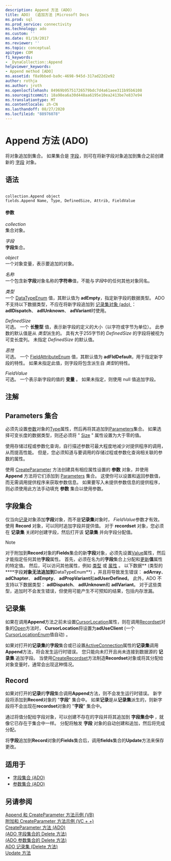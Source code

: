 ```yaml
---
description: Append 方法 (ADO)
title: ADO)  (追加方法 |Microsoft Docs
ms.prod: sql
ms.prod_service: connectivity
ms.technology: ado
ms.custom: ''
ms.date: 01/19/2017
ms.reviewer: ''
ms.topic: conceptual
apitype: COM
f1_keywords:
- _DynaCollection::Append
helpviewer_keywords:
- Append method [ADO]
ms.assetid: f8a9bbed-ba9c-4698-945d-317ad22d2e92
author: rothja
ms.author: jroth
ms.openlocfilehash: 84969b95751726579bdc7d4a61aee311b95b6108
ms.sourcegitcommit: 18a98ea6a30d448aa6195e10ea2413be7e837e94
ms.translationtype: MT
ms.contentlocale: zh-CN
ms.lasthandoff: 08/27/2020
ms.locfileid: "88976078"
---
```

# <a name="append-method-ado"></a>Append 方法 (ADO)
将对象追加到集合。 如果集合是 [字段](./fields-collection-ado.md)，则可在将新字段对象追加到集合之前创建新的 [字段](./field-object.md) 对象。  
  
## <a name="syntax"></a>语法  
  
```  
  
collection.Append object  
fields.Append Name, Type, DefinedSize, Attrib, FieldValue  
```  
  
#### <a name="parameters"></a>参数  
 *collection*  
 集合对象。  
  
 *字段*  
 **字段**集合。  
  
 *object*  
 一个对象变量，表示要追加的对象。  
  
 *名称*  
 一个包含新**字段**对象名称的**字符串**值，不能与*字段*中的任何其他对象同名。  
  
 *类型*  
 一个 [DataTypeEnum](./datatypeenum.md) 值，其默认值为 **adEmpty**，指定新字段的数据类型。 ADO 不支持以下数据类型，不应在将新字段追加到 [记录集对象 (ado) ](./recordset-object-ado.md)： **adIDispatch**、 **adIUnknown**、 **adVariant**时使用。  
  
 *DefinedSize*  
 可选。 一个 **长整型** 值，表示新字段的定义的大小（以字符或字节为单位）。 此参数的默认值是从 *类型*派生的。 具有大于255字节的 *DefinedSize* 的字段将被视为可变长度列。 未指定 *DefinedSize* 的默认值。  
  
 *恶性*  
 可选。 一个 [FieldAttributeEnum](./fieldattributeenum.md) 值，其默认值为 **adFldDefault**，用于指定新字段的特性。 如果未指定此值，则字段将包含派生自 *类型*的特性。  
  
 *FieldValue*  
 可选。 一个表示新字段的值的 **变量** 。 如果未指定，则使用 null 值追加字段。  
  
## <a name="remarks"></a>注解  
  
## <a name="parameters-collection"></a>Parameters 集合  
 必须先设置[参数](./parameter-object.md)对象的[Type](./type-property-ado.md)属性，然后再将其追加到[Parameters](./parameters-collection-ado.md)集合。 如果选择可变长度的数据类型，则还必须将 " [Size](./size-property-ado-parameter.md) " 属性设置为大于零的值。  
  
 使用存储过程或参数化查询，自行描述参数可最大程度地减少对提供程序的调用，从而提高性能。 但是，您必须知道与要调用的存储过程或参数化查询相关联的参数的属性。  
  
 使用 [CreateParameter](./createparameter-method-ado.md) 方法创建具有相应属性设置的 **参数** 对象，并使用 **Append** 方法将它们添加到 [Parameters](./parameters-collection-ado.md) 集合。 这使你可以设置和返回参数值，而无需调用提供程序来获取参数信息。 如果要写入未提供参数信息的提供程序，则必须使用此方法手动填充 **参数** 集合以使用参数。  
  
## <a name="fields-collection"></a>字段集合  
 仅当向[记录](./record-object-ado.md)对象添加**字段**对象，而不是**记录集**对象时， *FieldValue*参数才有效。 使用 **Record** 对象，可以同时追加字段并提供值。 对于 **recordset** 对象，您必须在 **记录集** 关闭时创建字段，然后打开该 **记录集** 并向字段分配值。  
  
> [!NOTE]
>  对于附加到**Record**对象的**Fields**集合的新**字段**对象，必须先设置[Value](./value-property-ado.md)属性，然后才能指定任何其他**字段**属性。 首先，必须在名为的**字段**集合上分配和[更新](./update-method.md)**值**属性的特定值。 然后，可以访问其他属性，例如 [类型](./type-property-ado.md) 或 [属性](./attributes-property-ado.md) 。 以下数据** (类型的****字段**对象无法追加到**DataTypeEnum**) ，并且将导致发生错误： **adArray**、 **adChapter**、 **adEmpty**、 **adPropVariant**和**adUserDefined**。 此外，ADO 不支持以下数据类型： **adIDispatch**、 **adIUnknown**和 **adIVariant**。 对于这些类型，追加时不会发生错误，但使用可能产生不可预知的结果，包括内存泄漏。  
  
## <a name="recordset"></a>记录集  
 如果在调用**Append**方法之前未设置[CursorLocation](./cursorlocation-property-ado.md)属性，则在调用[Recordset](./recordset-object-ado.md)对象的[Open](./open-method-ado-recordset.md)方法时， **CursorLocation**将设置为**adUseClient** (一个[CursorLocationEnum](./cursorlocationenum.md)值自动) 。  
  
 如果对打开的**记录集**的**字段**集合或已设置[ActiveConnection](./activeconnection-property-ado.md)属性的**记录集**调用**Append**方法，将会发生运行时错误。 您只能向未打开且尚未连接到数据源的 **记录集** 追加字段。 当使用[CreateRecordset](../rds-api/createrecordset-method-rds.md)方法制造**Recordset**对象或将其分配给对象变量时，通常会出现这种情况。  
  
## <a name="record"></a>Record  
 如果对打开的**记录**的**字段**集合调用**Append**方法，则不会发生运行时错误。 新字段将添加到**Record**对象的 "**字段**" 集合中。 如果**记录**是从**记录集**派生的，则新字段将不会出现在**recordset**对象的 "**字段**" 集合中。  
  
 通过将值分配给字段对象，可以创建不存在的字段并将其追加到 **字段集合中** ，就像它已存在于集合中一样。 分配将触发 **字段** 对象的自动创建和追加，然后将完成分配。  
  
 将**字段**追加到**Record**对象的**Fields**集合后，调用**fields**集合的**Update**方法来保存更改。  
  
## <a name="applies-to"></a>适用于  
  
- [字段集合 (ADO)](./fields-collection-ado.md)  
- [参数集合 (ADO)](./parameters-collection-ado.md)  
  
## <a name="see-also"></a>另请参阅  
 [Append 和 CreateParameter 方法示例 (VB) ](./append-and-createparameter-methods-example-vb.md)   
 [附加和 CreateParameter 方法示例 (VC + +) ](./append-and-createparameter-methods-example-vc.md)   
 [CreateParameter 方法 (ADO) ](./createparameter-method-ado.md)   
 [ (ADO 字段集合的 Delete 方法) ](./delete-method-ado-fields-collection.md)   
 [ (ADO 参数集合的 Delete 方法) ](./delete-method-ado-parameters-collection.md)   
 [ADO 记录集 (Delete 方法) ](./delete-method-ado-recordset.md)   
 [Update 方法](./update-method.md)